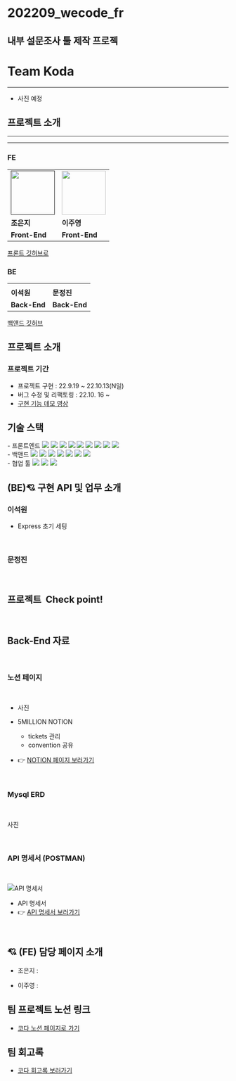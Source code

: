 # 202209_wecode_fr

## 내부 설문조사 툴 제작 프로젝


# Team Koda
--- 

- 사진 예정 

## 프로젝트 소개
---


---

### FE
<table>
  <tr>
    <td>
      <a href="">
            <img src="https://ca.slack-edge.com/TH0U6FBTN-U03JHPL4GQJ-4d6154be5763-512" width="100px" />
        </a>
    </td>
    <td>
      <a href="https://github.com/CodyMan0">
          	<img src="https://ca.slack-edge.com/TH0U6FBTN-U03JHMEQ02X-6cffc3092879-512" width="100px" />
        </a>
    </td>
  </tr>
  <tr>
    <td><b>조은지</b></td>
    <td><b>이주영</b></td>
  </tr>
  <tr>
    <td><b>Front-End</b></td>
    <td><b>Front-End</b></td>
  </tr>
</table>

[프론트 깃허브로 ]()

### BE
<table>
  <tr>
    <td>
    	 <a href="">
          <img src=""/>
        </a>
    </td>
     <td>
    	 <a href="">
          <img src=""/>
      </a>
    </td>
  </tr>
  <tr>
    <td><b>이석원</b></td>
    <td><b>문정진</b></td>
  </tr>
  <tr>
    <td><b>Back-End</b></td>
    <td><b>Back-End</b></td>
  </tr>
</table>

[백앤드 깃허브]()


## 프로젝트 소개
### 프로젝트 기간

- 프로젝트 구현 : 22.9.19 ~ 22.10.13(N일)
- 버그 수정 및 리팩토링 : 22.10. 16 ~
- [구현 기능 데모 영상]()

##  기술 스택
<div align=left>
- 프론트엔드 <img src="https://img.shields.io/badge/JavaScript-FFCA28?style=flat-square&logo=javascript&logoColor=white"/>
  <img src="https://img.shields.io/badge/React.js-58c3cc?style=flat-square&logo=React&logoColor=white"/>
  <img src="https://img.shields.io/badge/Sass-58c3cc?style=flat-square&logo=Sass&logoColor=white"/>
  <img src="https://img.shields.io/badge/React.js-58c3cc?style=flat-square&logo=React&logoColor=white"/>
  <img src="https://img.shields.io/badge/CRA-58c3cc?style=flat-square&logo=Create-React-App&logoColor=white"/>
  <img src="https://img.shields.io/badge/React Router Dom-gray?style=flat-square&logo=React-Router&logoColor=F6BB43"/>
  <img src="https://img.shields.io/badge/styled--components-DB7093?style=for-the-badge&logo=styled-components&logoColor=white"/>
  <img src="https://img.shields.io/badge/eslint-000066?style=flat-square&logo=eslint&logoColor=white"/>
  <img src="https://img.shields.io/badge/prettier-00CC00?style=flat-square&logo=eslint&logoColor=white"/>


<br>
- 백앤드 <img src="https://img.shields.io/badge/JavaScript-FFCA28?style=flat-square&logo=javascript&logoColor=white"/>
  <img src="https://img.shields.io/badge/Node.js-008000?style=flat-square&logo=Node.js&logoColor=white"/>
  <img src="https://img.shields.io/badge/Express-000080?style=flat-square&logo=Express&logoColor=white"/>
  <img src="https://img.shields.io/badge/ MySQL8.0-6441a5?style=flat-square&logo=MySQL&logoColor=white"/>
  <img src="https://img.shields.io/badge/Postman-F6BB43?style=flat-square&logo=Postman&logoColor=white"/>
  <img src="https://img.shields.io/badge/Bcrypt-F6BB43?style=flat-square&logo=Bcrypt&logoColor=white"/>
  <img src="https://img.shields.io/badge/JWT-F6BB43?style=flat-square&logo=JWT&logoColor=white"/>
<br>
 - 협업 툴 <img src="https://img.shields.io/badge/Notion-1c1c1c?style=flat-square&logo=Notion&logoColor=white"/> <img src="https://img.shields.io/badge/Slack-553830?style=flat-square&logo=Slack&logoColor=white"/> <img src="https://img.shields.io/badge/Gather-8B00F?style=flat-square&logo=Gather&logoColor=white"/>

</div>


## (BE)💘 구현 API 및 업무 소개

### 이석원

- Express 초기 세팅

<br/>

### 문정진


<br/>

## 프로젝트  Check point!



<br/>

## Back-End 자료

<br/>

### 노션 페이지

<br/>

- 사진

- 5MILLION NOTION
  - tickets 관리
  - convention 공유  
- &#128073; [NOTION 페이지 보러가기](https://www.notion.so/5MILLION-44f8de800da145ecb6304292d14df0e1)

<br/>

### Mysql ERD

<br/>

사진

<br/>

### API 명세서 (POSTMAN)

<br/>

![API 명세서](https://velog.velcdn.com/images/nextlinehappy516/post/83ecbed7-32b8-4c68-bd02-49de5b4c68c1/image.png)

- API 명세서  
- &#128073; [API 명세서 보러가기](https://documenter.getpostman.com/view/22697866/VV4xuvL2#0cc2f620-598b-47bb-a228-a5636c2291d8)

<br/>

## 💘 (FE) 담당 페이지 소개 
- 조은지 : 
 
  
- 이주영 :
  

## 팀 프로젝트 노션 링크 
 - [코다 노션 페이지로 가기]()


## 팀 회고록 
- [코다 회고록 보러가기]()
